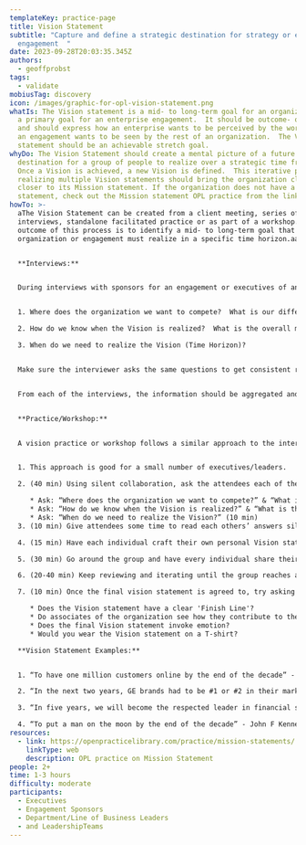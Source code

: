 ```yaml
---
templateKey: practice-page
title: Vision Statement
subtitle: "Capture and define a strategic destination for strategy or enterprise
  engagement  "
date: 2023-09-28T20:03:35.345Z
authors:
  - geoffprobst
tags:
  - validate
mobiusTag: discovery
icon: /images/graphic-for-opl-vision-statement.png
whatIs: The Vision statement is a mid- to long-term goal for an organization or
  a primary goal for an enterprise engagement.  It should be outcome- oriented
  and should express how an enterprise wants to be perceived by the world or how
  an engagement wants to be seen by the rest of an organization.  The Vision
  statement should be an achievable stretch goal.
whyDo: The Vision Statement should create a mental picture of a future
  destination for a group of people to realize over a strategic time frame. 
  Once a Vision is achieved, a new Vision is defined.  This iterative process of
  realizing multiple Vision statements should bring the organization closer and
  closer to its Mission statement. If the organization does not have a Mission
  statement, check out the Mission statement OPL practice from the links below.
howTo: >-
  aThe Vision Statement can be created from a client meeting, series of
  interviews, standalone facilitated practice or as part of a workshop. The
  outcome of this process is to identify a mid- to long-term goal that the
  organization or engagement must realize in a specific time horizon.aaaaa


  **Interviews:**


  During interviews with sponsors for an engagement or executives of an entity, the interviewer should focus on main concepts in crafting a Vision statement. Those concepts are addressed via the questions listed below:


  1. Where does the organization we want to compete?  What is our differentiator (Definition of Niche)? 

  2. How do we know when the Vision is realized?  What is the overall measure of success for the Vision (Stretch Goal)?

  3. When do we need to realize the Vision (Time Horizon)?


  Make sure the interviewer asks the same questions to get consistent results. Varying the questions makes it difficult to find patterns in the results. Consistency is key.


  From each of the interviews, the information should be aggregated and synthesized into one sentence to be reviewed with sponsors or executives. The Vision statement should incorporate all three components mentioned above.  Depending on the number of sponsors or executives, the review could be handled via email or a short meeting. If there are several participants, a workshop approach is most likely a better option. Results from an interview process with multiple interviewees can be used as the initial draft(s) of the Vision statement.


  **Practice/Workshop:**


  A﻿ vision practice or workshop follows a similar approach to the interviews. All of the main concept questions are addressed as a group. There are a couple of ways to approach this workshop.


  1. This approach is good for a small number of executives/leaders.

  2. (40 min) Using silent collaboration, ask the attendees each of the key questions. Give individuals the allotted time to write down their answers and post all answers for each question in place where everyone can view them.

     * Ask: “Where does the organization we want to compete?” & “What is our differentiator?” (15 min)
     * Ask: “How do we know when the Vision is realized?” & “What is the overall measure of success for the Vision?” (15 min)
     * Ask: “When do we need to realize the Vision?” (10 min)
  3. (10 min) Give attendees some time to read each others’ answers silently.

  4. (15 min) Have each individual craft their own personal Vision statement based on all the information shared by all team members.  Once again, remind everyone that the statement must have all three components and be concise (1 sentence).

  5. (30 min) Go around the group and have every individual share their statement.  Note which phrases are inspirational or invoke emotion.

  6. (20-40 min) Keep reviewing and iterating until the group reaches a consensus.

  7. (10 min) Once the final vision statement is agreed to, try asking these questions as a litmus test:

     * Does the Vision statement have a clear 'Finish Line'?
     * Do associates of the organization see how they contribute to the realization of the vision?
     * Does the final Vision statement invoke emotion?
     * Would you wear the Vision statement on a T-shirt?

  **Vision Statement Examples:**


  1. “To have one million customers online by the end of the decade” - Wells Fargo

  2. “In the next two years, GE brands had to be #1 or #2 in their markets” - Jack Welch 

  3. “In five years, we will become the respected leader in financial services with a focus on customer relationships and satisfaction, producing financial returns in the top quartile of the industry.” - financial service company

  4. “To put a man on the moon by the end of the decade” - John F Kennedy for NASA
resources:
  - link: https://openpracticelibrary.com/practice/mission-statements/
    linkType: web
    description: OPL practice on Mission Statement
people: 2+
time: 1-3 hours
difficulty: moderate
participants:
  - Executives
  - Engagement Sponsors
  - Department/Line of Business Leaders
  - and LeadershipTeams
---
```

